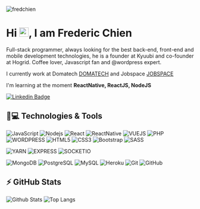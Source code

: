 <p align="left"><img src="https://komarev.com/ghpvc/?username=fredchien" alt="fredchien" /></p>


<h1 align = "justify"> Hi <img src="https://media.giphy.com/media/hvRJCLFzcasrR4ia7z/giphy.gif" width="25px">, I am Frederic Chien</h1>
<p align = "justify">Full-stack programmer, always looking for the best back-end, front-end and mobile development technologies, he is a founder at Kyuubi and co-founder at Hogrid. Coffee lover, Javascript fan and @wordpress expert.</p>

I currently work at Domatech [DOMATECH](https://www.domatech.com.br) and Jobspace [JOBSPACE](https://www.jobspace.com.br)

I'm learning at the moment **ReactNative, ReactJS, NodeJS**


[![Linkedin Badge](https://img.shields.io/badge/-fredericchien-blue?style=flat-square&logo=Linkedin&logoColor=white&link=https://www.linkedin.com/in/frederic-chien/)](https://www.linkedin.com/in/frederic-chien/)


## 🚀💻 Technologies & Tools

![JavaScript](https://img.shields.io/badge/-JavaScript-black?style=flat-square&logo=javascript)
![Nodejs](https://img.shields.io/badge/-Nodejs-black?style=flat-square&logo=Node.js)
![React](https://img.shields.io/badge/-React-black?style=flat-square&logo=react)
![ReactNative](https://img.shields.io/badge/React_Native-20232A?style=for-the-badge&logo=react)
![VUEJS](https://img.shields.io/badge/Vue.js-35495E?style=for-the-badge&logo=vuedotjs)
![PHP](https://img.shields.io/badge/PHP-777BB4?style=for-the-badge&logo=php)
![WORDPRESS](https://img.shields.io/badge/Wordpress-21759B?style=for-the-badge&logo=wordpress)
![HTML5](https://img.shields.io/badge/-HTML5-E34F26?style=flat-square&logo=html5&logoColor=white)
![CSS3](https://img.shields.io/badge/-CSS3-1572B6?style=flat-square&logo=css3)
![Bootstrap](https://img.shields.io/badge/-Bootstrap-563D7C?style=flat-square&logo=bootstrap)
![SASS](https://img.shields.io/badge/Sass-CC6699?style=for-the-badge&logo=sass)

![YARN](https://img.shields.io/badge/Yarn-2C8EBB?style=for-the-badge&logo=yarn)
![EXPRESS](https://img.shields.io/badge/Express.js-000000?style=for-the-badge&logo=express)
![SOCKETIO](https://img.shields.io/badge/Socket.io-010101?&style=for-the-badge&logo=Socket.io)

![MongoDB](https://img.shields.io/badge/-MongoDB-black?style=flat-square&logo=mongodb)
![PostgreSQL](https://img.shields.io/badge/-PostgreSQL-336791?style=flat-square&logo=postgresql)
![MySQL](https://img.shields.io/badge/-MySQL-black?style=flat-square&logo=mysql)
![Heroku](https://img.shields.io/badge/-Heroku-430098?style=flat-square&logo=heroku)
![Git](https://img.shields.io/badge/-Git-black?style=flat-square&logo=git)
![GitHub](https://img.shields.io/badge/-GitHub-181717?style=flat-square&logo=github)

## ⚡ GitHub Stats

![Github Stats](https://github-readme-stats.vercel.app/api?username=fredchien&show_icons=true&count_private=true&show_icons=true&include_all_commits=true)
![Top Langs](https://github-readme-stats.vercel.app/api/top-langs/?username=fredchien&hide=TeX&layout=compact)

